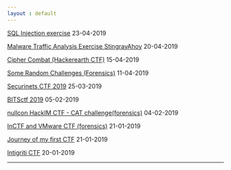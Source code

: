 ```yaml
---
layout : default
---
```


[SQL Injection exercise](https://r0hansh.github.io/posts/sqli-exercise.html)  23-04-2019

[Malware Traffic Analysis Exercise StingrayAhoy](https://r0hansh.github.io/posts/malware-traffic-analysis-stingrayAhoy.html) 20-04-2019

[Cipher Combat (Hackerearth CTF)](https://r0hansh.github.io/posts/hackerearth-ctf.html) 15-04-2019

[Some Random Challenges (Forensics)](https://r0hansh.github.io/posts/random-challenges.html) 11-04-2019

[Securinets CTF 2019](https://r0hansh.github.io/posts/securinets-CTF.html) 25-03-2019

[BITSctf 2019](https://r0hansh.github.io/posts/bitsctf.html) 05-02-2019

[nullcon HackIM CTF - CAT challenge(forensics)](https://r0hansh.github.io/posts/nullcon19-first-blood-cat.html)   04-02-2019

[InCTF and VMware CTF (forensics)](https://r0hansh.github.io/posts/InCTF-and-VMware-CTF.html)       21-01-2019

[Journey of my first CTF](https://r0hansh.github.io/posts/journey-of-my-first-ctf.html)       21-01-2019

[Intigriti CTF](http://r0hansh.github.io/posts/intigriti-CTF.html)        20-01-2019

---
